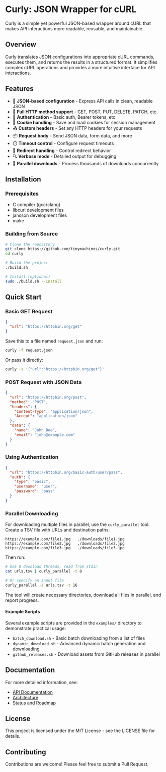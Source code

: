 # Curly: JSON Wrapper for cURL

Curly is a simple yet powerful JSON-based wrapper around cURL that makes API interactions more readable, reusable, and maintainable.

## Overview

Curly translates JSON configurations into appropriate cURL commands, executes them, and returns the results in a structured format. It simplifies complex cURL operations and provides a more intuitive interface for API interactions.

## Features

- 📄 **JSON-based configuration** - Express API calls in clean, readable JSON
- 🔄 **Full HTTP method support** - GET, POST, PUT, DELETE, PATCH, etc.
- 🔐 **Authentication** - Basic auth, Bearer tokens, etc.
- 🍪 **Cookie handling** - Save and load cookies for session management
- 📤 **Custom headers** - Set any HTTP headers for your requests
- 📦 **Request body** - Send JSON data, form data, and more
- ⏱️ **Timeout control** - Configure request timeouts
- 🔄 **Redirect handling** - Control redirect behavior
- 🔍 **Verbose mode** - Detailed output for debugging
- 🚀 **Parallel downloads** - Process thousands of downloads concurrently

## Installation

### Prerequisites

- C compiler (gcc/clang)
- libcurl development files
- jansson development files
- make

### Building from Source

```bash
# Clone the repository
git clone https://github.com/tinymachines/curly.git
cd curly

# Build the project
./build.sh

# Install (optional)
sudo ./build.sh --install
```

## Quick Start

### Basic GET Request

```json
{
  "url": "https://httpbin.org/get"
}
```

Save this to a file named `request.json` and run:

```bash
curly -f request.json
```

Or pass it directly:

```bash
curly -s '{"url":"https://httpbin.org/get"}'
```

### POST Request with JSON Data

```json
{
  "url": "https://httpbin.org/post",
  "method": "POST",
  "headers": {
    "Content-Type": "application/json",
    "Accept": "application/json"
  },
  "data": {
    "name": "John Doe",
    "email": "john@example.com"
  }
}
```

### Using Authentication

```json
{
  "url": "https://httpbin.org/basic-auth/user/pass",
  "auth": {
    "type": "basic",
    "username": "user",
    "password": "pass"
  }
}
```

### Parallel Downloading

For downloading multiple files in parallel, use the `curly_parallel` tool. Create a TSV file with URLs and destination paths:

```
https://example.com/file1.jpg	./downloads/file1.jpg
https://example.com/file2.jpg	./downloads/file2.jpg
https://example.com/file3.jpg	./downloads/file3.jpg
```

Then run:

```bash
# Use 8 download threads, read from stdin
cat urls.tsv | curly_parallel -t 8

# Or specify an input file
curly_parallel -i urls.tsv -t 16
```

The tool will create necessary directories, download all files in parallel, and report progress.

#### Example Scripts

Several example scripts are provided in the `examples/` directory to demonstrate practical usage:

- `batch_download.sh` - Basic batch downloading from a list of files
- `dynamic_download.sh` - Advanced dynamic batch generation and downloading
- `github_releases.sh` - Download assets from GitHub releases in parallel

## Documentation

For more detailed information, see:

- [API Documentation](docs/API.md)
- [Architecture](docs/ARCHITECTURE.md)
- [Status and Roadmap](docs/STATUS.md)

## License

This project is licensed under the MIT License - see the LICENSE file for details.

## Contributing

Contributions are welcome! Please feel free to submit a Pull Request.